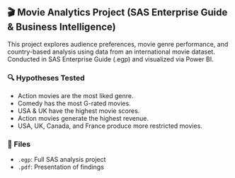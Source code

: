 ## 🎬 Movie Analytics Project (SAS Enterprise Guide & Business Intelligence)

This project explores audience preferences, movie genre performance, and country-based analysis using data from an international movie dataset. Conducted in SAS Enterprise Guide (.egp) and visualized via Power BI.

### 🔍 Hypotheses Tested
- Action movies are the most liked genre.
- Comedy has the most G-rated movies.
- USA & UK have the highest movie scores.
- Action movies generate the highest revenue.
- USA, UK, Canada, and France produce more restricted movies.

### 📁 Files
- `.egp`: Full SAS analysis project
- `.pdf`: Presentation of findings
